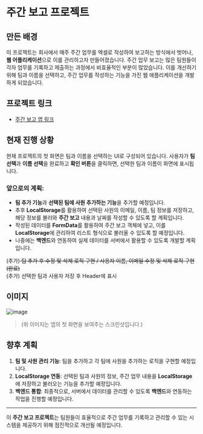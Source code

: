 # 주간 보고 프로젝트

## 만든 배경
이 프로젝트는 회사에서 매주 주간 업무를 엑셀로 작성하여 보고하는 방식에서 벗어나, **웹 어플리케이션**으로 이를 관리하고자 만들어졌습니다. 주간 업무 보고는 많은 팀원들이 각자 업무를 기록하고 제출하는 과정에서 비효율적인 부분이 많았습니다. 이를 개선하기 위해 팀과 이름을 선택하고, 주간 업무를 작성하는 기능을 가진 웹 애플리케이션을 개발하게 되었습니다.

## 프로젝트 링크
- [주간 보고 앱 링크](https://weekly-project-app.vercel.app/)

## 현재 진행 상황
현재 프로젝트의 첫 화면은 팀과 이름을 선택하는 UI로 구성되어 있습니다. 사용자가 **팀 선택**과 **이름 선택**을 완료하고 **확인 버튼**을 클릭하면, 선택한 팀과 이름이 화면에 표시됩니다. 

### 앞으로의 계획:
- **팀 추가 기능**과 **선택된 팀에 사원 추가하는 기능**을 추가할 예정입니다.
- 추후 **LocalStorage**를 활용하여 선택된 사원의 이메일, 이름, 팀 정보를 저장하고, 해당 정보를 불러와 **주간 보고** 내용과 날짜를 작성할 수 있도록 할 계획입니다.
- 작성된 데이터를 **FormData**를 활용하여 주간 보고 객체에 넣고, 이를 **LocalStorage**에 관리하여 리스트 형식으로 불러올 수 있도록 할 예정입니다.
- 나중에는 **백엔드**와 연동하여 실제 데이터를 서버에서 활용할 수 있도록 개발할 계획입니다.

(추가)<s> 팀 추가 후 수정 및 삭제 로직 구현 / 사용자 이름, 이메일 수정 및 삭제 로직 구현(완료) </s> <br>
(추가) 선택한 팀과 사용자 저장 후 Header에 표시
## 이미지

![image](https://github.com/user-attachments/assets/617125de-cee4-4538-a421-fe1161e39042)


> (위 이미지는 앱의 첫 화면을 보여주는 스크린샷입니다.)

## 향후 계획
1. **팀 및 사원 관리 기능**: 팀을 추가하고 각 팀에 사원을 추가하는 로직을 구현할 예정입니다.
2. **LocalStorage 연동**: 선택된 팀과 사원의 정보, 주간 업무 내용을 **LocalStorage**에 저장하고 불러오는 기능을 추가할 예정입니다.
3. **백엔드 통합**: 최종적으로, 서버에서 데이터를 관리할 수 있도록 **백엔드**와 연동하는 작업을 진행할 예정입니다.

---

이 **주간 보고 프로젝트**는 팀원들이 효율적으로 주간 업무를 기록하고 관리할 수 있는 시스템을 제공하기 위해 점진적으로 개선될 예정입니다.
